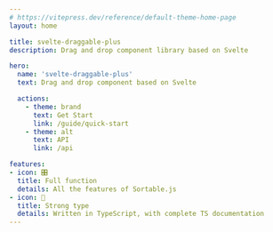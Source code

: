 ```yaml
---
# https://vitepress.dev/reference/default-theme-home-page
layout: home

title: svelte-draggable-plus
description: Drag and drop component library based on Svelte

hero:
  name: 'svelte-draggable-plus'
  text: Drag and drop component based on Svelte

  actions:
    - theme: brand
      text: Get Start
      link: /guide/quick-start
    - theme: alt
      text: API
      link: /api

features:
- icon: 🎛
  title: Full function
  details: All the features of Sortable.js
- icon: 🦾️
  title: Strong type
  details: Written in TypeScript, with complete TS documentation
---
```


